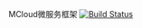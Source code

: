MCloud微服务框架
[![Build Status](https://www.travis-ci.org/heyuxian/mcloud.svg?branch=master)](https://www.travis-ci.org/heyuxian/mcloud)

